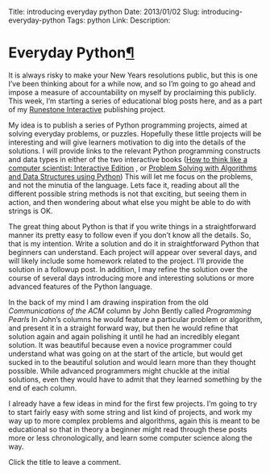 Title: introducing everyday python
Date: 2013/01/02
Slug: introducing-everyday-python
Tags: python
Link: 
Description: 


  <div class="section" id="everyday-python">
<h1>Everyday Python<a class="headerlink" href="#everyday-python" title="Permalink to this headline">¶</a></h1>
<p>It is always risky to make your New Years resolutions public, but this is one I&#8217;ve
been thinking about for a while now, and so I&#8217;m going to go ahead and impose a
measure of accountability on myself by proclaiming this publicly.  This week, I&#8217;m
starting a series of educational blog posts here, and as a part of my <a class="reference external" href="http://interactivepython.org">Runestone
Interactive</a> publishing project.</p>
<p>My idea is to publish a series of Python programming projects, aimed at solving
everyday problems, or puzzles. Hopefully these little projects will be interesting
and will give learners motivation to dig into the details of the solutions.  I
will provide links to the relevant Python programming constructs and data types in
either of the two interactive books (<a class="reference external" href="http://interactivepython.org/courselib/static/thinkcspy/index.html">How to think like a computer scientist:
Interactive Edition</a> , or
<a class="reference external" href="http://interactivepython.org/courselib/static/pythonds/index.html">Problem Solving with Algorithms and Data Structures using Python</a>) This will let me
focus on the problems, and not the minutia of the language.  Lets face it, reading
about all the different possible string methods is not that exciting, but seeing
them in action, and then wondering about what else you might be able to do with
strings is OK.</p>
<p>The great thing about Python is that if you write things in a straightforward
manner its pretty easy to follow even if you don&#8217;t know all the details.  So, that
is my intention.  Write a solution and do it in straightforward Python that
beginners can understand.  Each project will appear over several days, and
will likely include some homework related to the project.  I&#8217;ll provide the solution
in a followup post.  In addition, I may refine the solution over the course of
several days introducing more and interesting solutions or more advanced features
of the Python language.</p>
<p>In the back of my mind I am drawing inspiration from the old <em>Communications of the ACM</em> column by John
Bently called <em>Programming Pearls</em> In John&#8217;s columns he would feature a particular
problem or algorithm, and present it in a straight forward way, but then he would
refine that solution again and again polishing it until he had an incredibly
elegant solution.  It was beautiful because even a novice programmer could
understand what was going on at the start of the article, but would get sucked in
to the beautiful solution and would learn more than they thought possible.  While
advanced programmers might chuckle at the initial solutions, even they would have
to admit that they learned something by the end of each column.</p>
<p>I already have a few ideas in mind for the first few projects.  I&#8217;m going to try
to start fairly easy with some string and list kind of projects, and work my way up
to more complex problems and algorithms, again this is meant to be educational so
that in theory a beginner might read through these posts more or less
chronologically, and learn some computer science along the way.</p>
<p>Click the title to leave a comment.</p>
</div>

